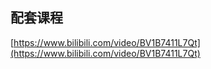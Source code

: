 
## 配套课程

[https://www.bilibili.com/video/BV1B7411L7Qt](https://www.bilibili.com/video/BV1B7411L7Qt)

